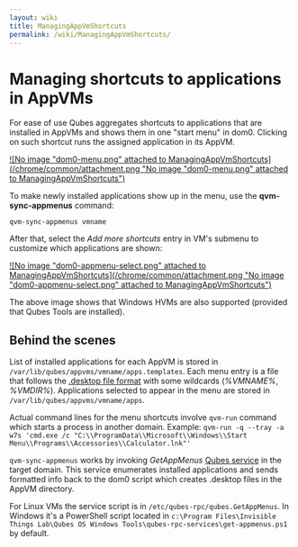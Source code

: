 ```yaml
---
layout: wiki
title: ManagingAppVmShortcuts
permalink: /wiki/ManagingAppVmShortcuts/
---
```


Managing shortcuts to applications in AppVMs
============================================

For ease of use Qubes aggregates shortcuts to applications that are installed in AppVMs and shows them in one "start menu" in dom0. Clicking on such shortcut runs the assigned application in its AppVM.

[![No image "dom0-menu.png" attached to ManagingAppVmShortcuts](/chrome/common/attachment.png "No image "dom0-menu.png" attached to ManagingAppVmShortcuts")](/attachment/wiki/ManagingAppVmShortcuts/dom0-menu.png)

To make newly installed applications show up in the menu, use the **qvm-sync-appmenus** command:

`qvm-sync-appmenus vmname`

After that, select the *Add more shortcuts* entry in VM's submenu to customize which applications are shown:

[![No image "dom0-appmenu-select.png" attached to ManagingAppVmShortcuts](/chrome/common/attachment.png "No image "dom0-appmenu-select.png" attached to ManagingAppVmShortcuts")](/attachment/wiki/ManagingAppVmShortcuts/dom0-appmenu-select.png)

The above image shows that Windows HVMs are also supported (provided that Qubes Tools are installed).

Behind the scenes
-----------------

List of installed applications for each AppVM is stored in `/var/lib/qubes/appvms/vmname/apps.templates`. Each menu entry is a file that follows the [​.desktop file format](http://standards.freedesktop.org/desktop-entry-spec/desktop-entry-spec-latest.html) with some wildcards (*%VMNAME%*, *%VMDIR%*). Applications selected to appear in the menu are stored in `/var/lib/qubes/appvms/vmname/apps`.

Actual command lines for the menu shortcuts involve `qvm-run` command which starts a process in another domain. Example: `qvm-run -q --tray -a w7s 'cmd.exe /c "C:\\ProgramData\\Microsoft\\Windows\\Start Menu\\Programs\\Accessories\\Calculator.lnk"'`

`qvm-sync-appmenus` works by invoking *GetAppMenus* [Qubes service](/wiki/Qrexec) in the target domain. This service enumerates installed applications and sends formatted info back to the dom0 script which creates .desktop files in the AppVM directory.

For Linux VMs the service script is in `/etc/qubes-rpc/qubes.GetAppMenus`. In Windows it's a PowerShell script located in `c:\Program Files\Invisible Things Lab\Qubes OS Windows Tools\qubes-rpc-services\get-appmenus.ps1` by default.

